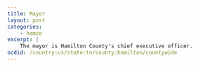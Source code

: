 ```yaml
---
title: Mayor
layout: post
categories:
    - hamco
excerpt: |
    The mayor is Hamilton County's chief executive officer.
ocdid: /country:us/state:tn/county:hamilton/countywide
---
```


